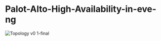 # Palot-Alto-High-Availability-in-eve-ng
![Topology v0 1-final](https://github.com/user-attachments/assets/9241cf89-86fa-40c3-9b30-13ce5acc9535)
